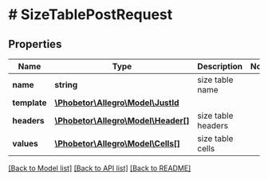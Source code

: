 # # SizeTablePostRequest

## Properties

Name | Type | Description | Notes
------------ | ------------- | ------------- | -------------
**name** | **string** | size table name |
**template** | [**\Phobetor\Allegro\Model\JustId**](JustId.md) |  |
**headers** | [**\Phobetor\Allegro\Model\Header[]**](Header.md) | size table headers |
**values** | [**\Phobetor\Allegro\Model\Cells[]**](Cells.md) | size table cells |

[[Back to Model list]](../../README.md#models) [[Back to API list]](../../README.md#endpoints) [[Back to README]](../../README.md)
